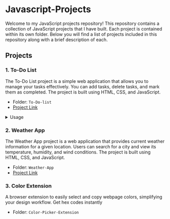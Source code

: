 # Javascript-Projects
Welcome to my JavaScript projects repository! This repository contains a collection of JavaScript projects that I have built. Each project is contained within its own folder. Below you will find a list of projects included in this repository along with a brief description of each.

## Projects

### 1. To-Do List

The To-Do List project is a simple web application that allows you to manage your tasks effectively. You can add tasks, delete tasks, and mark them as completed. The project is built using HTML, CSS, and JavaScript.

- Folder: `To-Do-list`
- [Project Link](https://imsp18-to-do-list.netlify.app/)

<details>
  <summary>Usage</summary>
  
-Add a task:

Type the task in the input field.
Press the Enter key or click the "Add" button.
The task will be added to the list.

-Delete a task:

Hover over the task you want to delete.
Click the "Delete" button that appears on the right side of the task.
The task will be removed from the list.

-Mark a task as completed:

Click the checkbox next to the task.
The task will be visually marked as completed.
  
</details>

### 2. Weather App

The Weather App project is a web application that provides current weather information for a given location. Users can search for a city and view its temperature, humidity, and wind conditions. The project is built using HTML, CSS, and JavaScript.

- Folder: `Weather-App`
- [Project Link](https://imsp18-weather-app.netlify.app/)

### 3. Color Extension 

A browser extension to easily select and copy webpage colors, simplifying your design workflow. Get hex codes instantly

- Folder: `Color-Picker-Extension`
